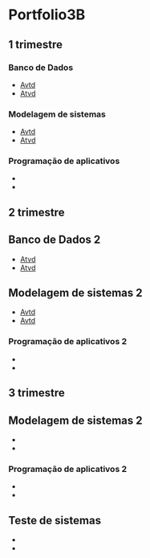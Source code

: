 # Portfolio3B

## 1 trimestre
### Banco de Dados 
- [Avtd](BancoDados/Atvd)
- [Atvd](BancoDados/Atvd2)

### Modelagem de sistemas 
- [Avtd](ModelagemSistemas/Diagrama%20Zuco.drawio.png)
- [Atvd](ModelagemSistemas/Prova01.png)

### Programação de aplicativos
- []()
- []()

## 2 trimestre 
## Banco de Dados 2
- [Atvd](BancoDados/atvd3)
- [Atvd](BancoDados/Avtd4)

## Modelagem de sistemas 2
- [Avtd](ModelagemSistemas/Untitled%20Diagram.drawio.png)
- [Avtd](ModelagemSistemas/Untitled%20(1).pdf)

### Programação de aplicativos 2
- []()
- []()

## 3 trimestre
## Modelagem de sistemas 2
- []()
- []()

### Programação de aplicativos 2
- []()
- []()

## Teste de sistemas 
- []()
- []()
